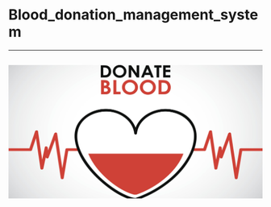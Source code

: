 # Blood_donation_management_system
---
![](https://github.com/osundwajeff/Blood_donation_management_system/blob/main/images/logo.jpeg)
---
